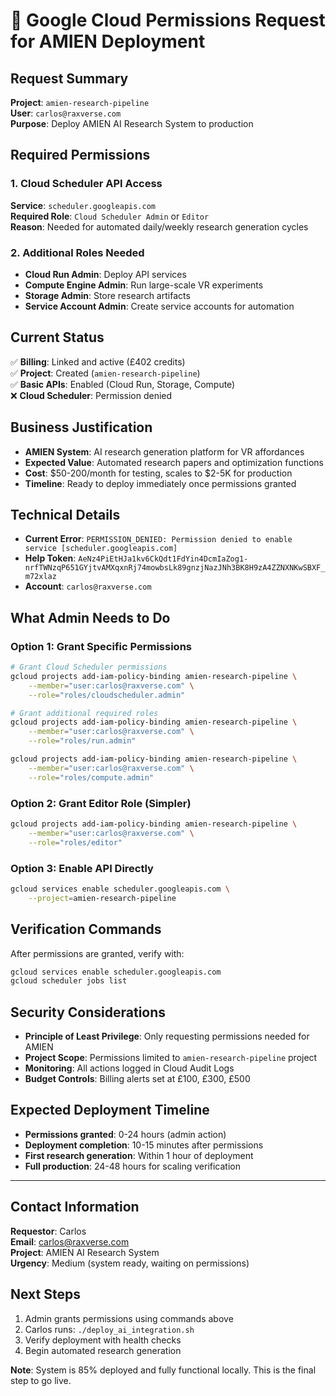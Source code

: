 # 🔐 Google Cloud Permissions Request for AMIEN Deployment

## Request Summary
**Project**: `amien-research-pipeline`  
**User**: `carlos@raxverse.com`  
**Purpose**: Deploy AMIEN AI Research System to production  

## Required Permissions

### 1. Cloud Scheduler API Access
**Service**: `scheduler.googleapis.com`  
**Required Role**: `Cloud Scheduler Admin` or `Editor`  
**Reason**: Needed for automated daily/weekly research generation cycles

### 2. Additional Roles Needed
- **Cloud Run Admin**: Deploy API services
- **Compute Engine Admin**: Run large-scale VR experiments  
- **Storage Admin**: Store research artifacts
- **Service Account Admin**: Create service accounts for automation

## Current Status
✅ **Billing**: Linked and active (£402 credits)  
✅ **Project**: Created (`amien-research-pipeline`)  
✅ **Basic APIs**: Enabled (Cloud Run, Storage, Compute)  
❌ **Cloud Scheduler**: Permission denied  

## Business Justification
- **AMIEN System**: AI research generation platform for VR affordances
- **Expected Value**: Automated research papers and optimization functions
- **Cost**: $50-200/month for testing, scales to $2-5K for production
- **Timeline**: Ready to deploy immediately once permissions granted

## Technical Details
- **Current Error**: `PERMISSION_DENIED: Permission denied to enable service [scheduler.googleapis.com]`
- **Help Token**: `AeNz4PiEtHJa1kv6CkQdt1FdYin4DcmIaZog1-nrfTWNzqP651GYjtvAMXqxnRj74mowbsLk89gnzjNazJNh3BK8H9zA4ZZNXNKwSBXF_m72xlaz`
- **Account**: `carlos@raxverse.com`

## What Admin Needs to Do

### Option 1: Grant Specific Permissions
```bash
# Grant Cloud Scheduler permissions
gcloud projects add-iam-policy-binding amien-research-pipeline \
    --member="user:carlos@raxverse.com" \
    --role="roles/cloudscheduler.admin"

# Grant additional required roles
gcloud projects add-iam-policy-binding amien-research-pipeline \
    --member="user:carlos@raxverse.com" \
    --role="roles/run.admin"

gcloud projects add-iam-policy-binding amien-research-pipeline \
    --member="user:carlos@raxverse.com" \
    --role="roles/compute.admin"
```

### Option 2: Grant Editor Role (Simpler)
```bash
gcloud projects add-iam-policy-binding amien-research-pipeline \
    --member="user:carlos@raxverse.com" \
    --role="roles/editor"
```

### Option 3: Enable API Directly
```bash
gcloud services enable scheduler.googleapis.com \
    --project=amien-research-pipeline
```

## Verification Commands
After permissions are granted, verify with:
```bash
gcloud services enable scheduler.googleapis.com
gcloud scheduler jobs list
```

## Security Considerations
- **Principle of Least Privilege**: Only requesting permissions needed for AMIEN
- **Project Scope**: Permissions limited to `amien-research-pipeline` project
- **Monitoring**: All actions logged in Cloud Audit Logs
- **Budget Controls**: Billing alerts set at £100, £300, £500

## Expected Deployment Timeline
- **Permissions granted**: 0-24 hours (admin action)
- **Deployment completion**: 10-15 minutes after permissions
- **First research generation**: Within 1 hour of deployment
- **Full production**: 24-48 hours for scaling verification

---

## Contact Information
**Requestor**: Carlos  
**Email**: carlos@raxverse.com  
**Project**: AMIEN AI Research System  
**Urgency**: Medium (system ready, waiting on permissions)  

## Next Steps
1. Admin grants permissions using commands above
2. Carlos runs: `./deploy_ai_integration.sh`
3. Verify deployment with health checks
4. Begin automated research generation

**Note**: System is 85% deployed and fully functional locally. This is the final step to go live. 